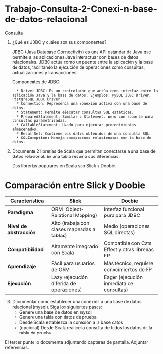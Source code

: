 # Trabajo-Consulta-2-Conexi-n-base-de-datos-relacional
Consulta

1. ¿Qué es JDBC y cuáles son sus componentes?

     JDBC (Java Database Connectivity) es una API estándar de Java que permite a las aplicaciones Java interactuar con bases de datos relacionales. JDBC actúa como un puente entre la 
     aplicación y la base de datos, facilitando la ejecución de operaciones como consultas, actualizaciones y transacciones.

     Componentes de JDBC: 
   
         * Driver JDBC: Es un controlador que actúa como interfaz entre la aplicación Java y la base de datos. Ejemplos: MySQL JDBC Driver, PostgreSQL JDBC Driver.
         * Connection: Representa una conexión activa con una base de datos.
         * Statement: Permite ejecutar consultas SQL estáticas.
         * PreparedStatement: Similar a Statement, pero con soporte para consultas parametrizadas.
         * CallableStatement: Usado para ejecutar procedimientos almacenados.
         * ResultSet: Contiene los datos obtenidos de una consulta SQL.
         * SQLException: Maneja excepciones relacionadas con la base de datos.

2. Documente 2 librerías de Scala que permitan conectarse a una base de datos relacional. En una tabla resuma sus diferencias.

      Dos librerías populares en Scala son Slick y Doobie.


  # Comparación entre Slick y Doobie

| **Característica**       | **Slick**                                     | **Doobie**                                     |
|---------------------------|-----------------------------------------------|-----------------------------------------------|
| **Paradigma**             | ORM (Object-Relational Mapping)              | Interfaz funcional pura para JDBC             |
| **Nivel de abstracción**  | Alto (trabaja con clases mapeadas a tablas)  | Medio (operaciones SQL directas)              |
| **Compatibilidad**        | Altamente integrado con Scala                | Compatible con Cats Effect y otras librerías FP |
| **Aprendizaje**           | Fácil para usuarios de ORM                   | Más técnico, requiere conocimientos de FP     |
| **Ejecución**             | Lazy (ejecución diferida de operaciones)     | Eager (ejecución inmediata de consultas)      |


   
3. Documentar cómo establecer una conexión a una base de datos relacional (mysql). Siga los siguientes pasos:
     * Genere una base de datos en mysql
     * Genere una tabla con datos de prueba
     * Desde Scala establezca la conexión a la base datos
     * (opcional) Desde Scala realice la consulta de todos los datos de la tabla de prueba.

El tercer punto lo documenta adjuntando capturas de pantalla. Adjuntar referencias.




